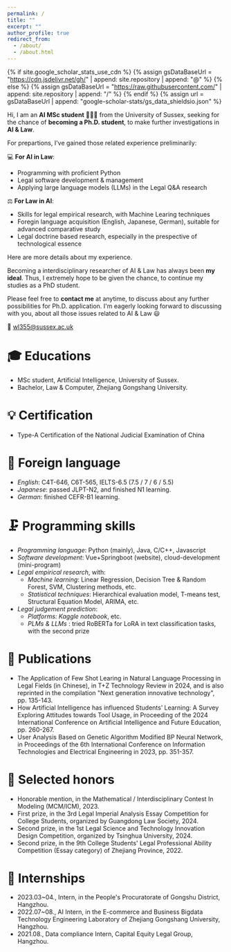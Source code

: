 ```yaml
---
permalink: /
title: ""
excerpt: ""
author_profile: true
redirect_from: 
  - /about/
  - /about.html
---
```


{% if site.google_scholar_stats_use_cdn %}
{% assign gsDataBaseUrl = "https://cdn.jsdelivr.net/gh/" | append: site.repository | append: "@" %}
{% else %}
{% assign gsDataBaseUrl = "https://raw.githubusercontent.com/" | append: site.repository | append: "/" %}
{% endif %}
{% assign url = gsDataBaseUrl | append: "google-scholar-stats/gs_data_shieldsio.json" %}

<span class='anchor' id='about-me'></span>

Hi, I am an __AI MSc student__ 👨🏻‍💻 from the University of Sussex, seeking for the chance of __becoming a Ph.D. student__, to make further investigations in __AI & Law__.  


For prepartions, I've gained those related experience preliminarily:  
  
💻 __For AI in Law__:
* Programming with proficient Python 
* Legal software development & management
* Applying large language models (LLMs) in the Legal Q&A research

⚖️ __For Law in AI__:
* Skills for legal empirical research, with Machine Learing techniques
* Foregin language acquisition (English, Japanese, German), suitable for advanced comparative study
* Legal doctrine based research, especially in the prespective of technological essence

Here are more details about my experience. 

Becoming a interdisciplinary researcher of AI & Law has always been __my ideal__.
Thus, I extremely hope to be given the chance, to continue my studies as a PhD student.

Please feel free to __contact me__ at anytime, to discuss about any further possibilities for Ph.D. application. 
I'm eagerly looking forward to discussing with you, about all those issues related to AI & Law 😃

📧 wl355@sussex.ac.uk

<!--
My research interest includes neural machine translation and computer vision. I have published more than 100 papers at the top international AI conferences with total <a href='https://scholar.google.com/citations?user=DhtAFkwAAAAJ'>google scholar citations <strong><span id='total_cit'>260000+</span></strong></a> (You can also use google scholar badge <a href='https://scholar.google.com/citations?user=DhtAFkwAAAAJ'><img src="https://img.shields.io/endpoint?url={{ url | url_encode }}&logo=Google%20Scholar&labelColor=f6f6f6&color=9cf&style=flat&label=citations"></a>).
-->

# 🎓 Educations
- MSc student, Artificial Intelligence, University of Sussex. 
- Bachelor, Law & Computer, Zhejiang Gongshang University.

# 💡 Certification
- Type-A Certification of the National Judicial Examination of China

# 💬 Foreign language
- *English*: C4T-646, C6T-565, IELTS-6.5 (7.5 / 7 / 6 / 5.5)
- *Japanese*: passed JLPT-N2, and finished N1 learning.
- *German*: finished CEFR-B1 learning.

# 🗜️ Programming skills
- *Programming language*: Python (mainly), Java, C/C++, Javascript
- *Software development*: Vue+Springboot (website), cloud-development (mini-program)
- *Legal empirical research*, with: 
  * *Machine learning*: Linear Regression, Decision Tree & Random Forest, SVM, Clustering methods, etc. 
  * *Statistical techniques*: Hierarchical evaluation model, T-means test, Structural Equation Model, ARIMA, etc.
- *Legal judgement prediction*:
   * *Platforms: Kaggle notebook*, etc.
   * *PLMs & LLMs* : tried RoBERTa for LoRA in text classification tasks, with the second prize

# 📝 Publications 
- The Application of Few Shot Learing in Natural Language Processing in Legal Fields (in Chinese), in T+Z Technology Review in 2024, and is also reprinted in the ‌compilation‌ "Next generation innovative technology", pp. 135-143.
- How Artificial Intelligence has influenced Students’ Learning: A Survey Exploring Attitudes towards Tool Usage, in Proceeding of the 2024 International Conference on Artificial Intelligence and Future Education, pp. 260-267.
- User Analysis Based on Genetic Algorithm Modified BP Neural Network, in Proceedings of the 6th International Conference on Information Technologies and Electrical Engineering in 2023, pp. 351-357.

<!--
<div class='paper-box'><div class='paper-box-image'><div><div class="badge">CVPR 2016</div><img src='images/500x300.png' alt="sym" width="100%"></div></div>
<div class='paper-box-text' markdown="1">

[Deep Residual Learning for Image Recognition](https://openaccess.thecvf.com/content_cvpr_2016/papers/He_Deep_Residual_Learning_CVPR_2016_paper.pdf)

**Kaiming He**, Xiangyu Zhang, Shaoqing Ren, Jian Sun

[**Project**](https://scholar.google.com/citations?view_op=view_citation&hl=zh-CN&user=DhtAFkwAAAAJ&citation_for_view=DhtAFkwAAAAJ:ALROH1vI_8AC) <strong><span class='show_paper_citations' data='DhtAFkwAAAAJ:ALROH1vI_8AC'></span></strong>
- Lorem ipsum dolor sit amet, consectetur adipiscing elit. Vivamus ornare aliquet ipsum, ac tempus justo dapibus sit amet. 
</div>
</div>

- [Lorem ipsum dolor sit amet, consectetur adipiscing elit. Vivamus ornare aliquet ipsum, ac tempus justo dapibus sit amet](https://github.com), A, B, C, **CVPR 2020**
-->

# 🏅 Selected honors
- Honorable mention, in the Mathematical / Interdisciplinary Contest In Modeling (MCM/ICM), 2023.
- First prize, in the 3rd Legal Imperial Analysis Essay Competition for College Students, organized by Guangdong Law Society, 2024.
- Second prize, in the 1st Legal Science and Technology Innovation Design Competition, organized by Tsinghua University, 2024.
- Second prize, in the 9th College Students' Legal Professional Ability Competition (Essay category) of Zhejiang Province, 2022.

  
# 🌱 Internships
- 2023.03~04., Intern, in the People's Procuratorate of Gongshu District, Hangzhou. 
- 2022.07~08., AI Intern, in the E-commerce and Business Bigdata Technology Engineering Laboratory of Zhejiang Gongshang University, Hangzhou.
- 2021.08., Data compliance Intern, Capital Equity Legal Group, Hangzhou.
  
